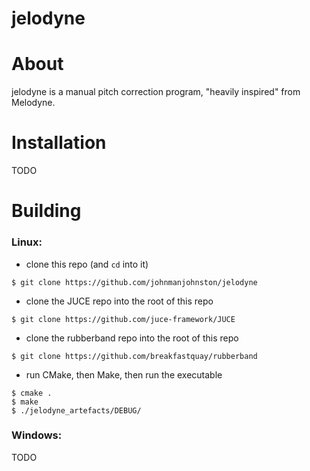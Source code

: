 # jelodyne

# About
jelodyne is a manual pitch correction program, "heavily inspired" from Melodyne.

# Installation
TODO

# Building
### Linux:
- clone this repo (and `cd` into it)
```shell
$ git clone https://github.com/johnmanjohnston/jelodyne
```
- clone the JUCE repo into the root of this repo
```shell
$ git clone https://github.com/juce-framework/JUCE
```
- clone the rubberband repo into the root of this repo
```shell 
$ git clone https://github.com/breakfastquay/rubberband
```

- run CMake, then Make, then run the executable
```shell
$ cmake .
$ make
$ ./jelodyne_artefacts/DEBUG/
```
### Windows:
TODO
